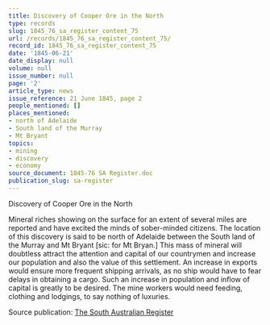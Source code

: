 ```yaml
---
title: Discovery of Cooper Ore in the North
type: records
slug: 1845_76_sa_register_content_75
url: /records/1845_76_sa_register_content_75/
record_id: 1845_76_sa_register_content_75
date: '1845-06-21'
date_display: null
volume: null
issue_number: null
page: '2'
article_type: news
issue_reference: 21 June 1845, page 2
people_mentioned: []
places_mentioned:
- north of Adelaide
- South land of the Murray
- Mt Bryant
topics:
- mining
- discovery
- economy
source_document: 1845-76 SA Register.doc
publication_slug: sa-register
---
```


Discovery of Cooper Ore in the North

Mineral riches showing on the surface for an extent of several miles are reported and have excited the minds of sober-minded citizens.  The location of this discovery is said to be north of Adelaide between the South land of the Murray and Mt Bryant [sic: for Mt Bryan.]  This mass of mineral will doubtless attract the attention and capital of our countrymen and increase our population and also the value of this settlement.  An increase in exports would ensure more frequent shipping arrivals, as no ship would have to fear delays in obtaining a cargo.  Such an increase in population and inflow of capital is greatly to be desired.  The mine workers would need feeding, clothing and lodgings, to say nothing of luxuries.


Source publication: [The South Australian Register](/publications/sa-register/)
